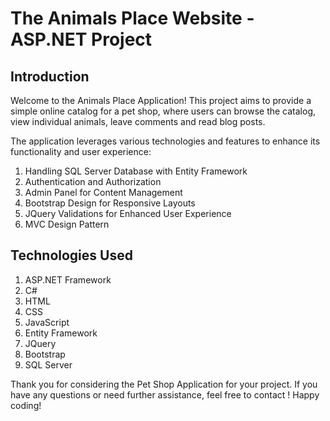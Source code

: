# The Animals Place Website - ASP.NET Project

## Introduction

Welcome to the Animals Place Application! This project aims to provide a simple online catalog for a pet shop, where users can browse the catalog, view individual animals, leave comments and read blog posts.

The application leverages various technologies and features to enhance its functionality and user experience:

1. Handling SQL Server Database with Entity Framework
2. Authentication and Authorization
3. Admin Panel for Content Management
4. Bootstrap Design for Responsive Layouts
5. JQuery Validations for Enhanced User Experience
6. MVC Design Pattern

## Technologies Used

1. ASP.NET Framework
2. C#
3. HTML
4. CSS
5. JavaScript
6. Entity Framework
7. JQuery
8. Bootstrap
9. SQL Server

Thank you for considering the Pet Shop Application for your project.
If you have any questions or need further assistance, feel free to contact ! Happy coding!
